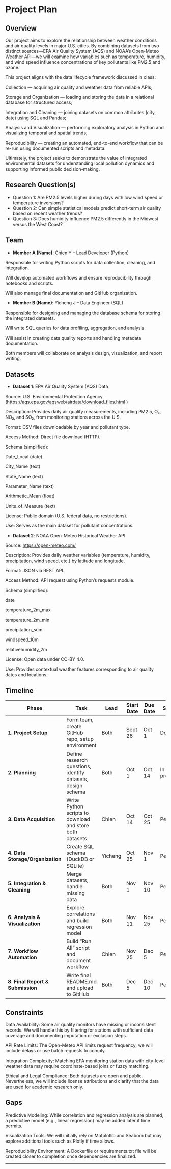 # Project Plan

## Overview
Our project aims to explore the relationship between weather conditions and air quality levels in major U.S. cities. By combining datasets from two distinct sources—EPA Air Quality System (AQS) and NOAA’s Open-Meteo Weather API—we will examine how variables such as temperature, humidity, and wind speed influence concentrations of key pollutants like PM2.5 and ozone.

This project aligns with the data lifecycle framework discussed in class:

Collection — acquiring air quality and weather data from reliable APIs;

Storage and Organization — loading and storing the data in a relational database for structured access;

Integration and Cleaning — joining datasets on common attributes (city, date) using SQL and Pandas;

Analysis and Visualization — performing exploratory analysis in Python and visualizing temporal and spatial trends;

Reproducibility — creating an automated, end-to-end workflow that can be re-run using documented scripts and metadata.

Ultimately, the project seeks to demonstrate the value of integrated environmental datasets for understanding local pollution dynamics and supporting informed public decision-making.

## Research Question(s)
- Question 1: Are PM2.5 levels higher during days with low wind speed or temperature inversions? 
- Question 2: Can simple statistical models predict short-term air quality based on recent weather trends?
- Question 3: Does humidity influence PM2.5 differently in the Midwest versus the West Coast?

## Team
- **Member A (Name)**: Chien Y – Lead Developer (Python)

Responsible for writing Python scripts for data collection, cleaning, and integration.

Will develop automated workflows and ensure reproducibility through notebooks and scripts.

Will also manage final documentation and GitHub organization.
- **Member B (Name)**: Yicheng J – Data Engineer (SQL)

Responsible for designing and managing the database schema for storing the integrated datasets.

Will write SQL queries for data profiling, aggregation, and analysis.

Will assist in creating data quality reports and handling metadata documentation.

Both members will collaborate on analysis design, visualization, and report writing.

## Datasets
- **Dataset 1**: EPA Air Quality System (AQS) Data

Source: U.S. Environmental Protection Agency (https://aqs.epa.gov/aqsweb/airdata/download_files.html
)

Description: Provides daily air quality measurements, including PM2.5, O₃, NO₂, and SO₂, from monitoring stations across the U.S.

Format: CSV files downloadable by year and pollutant type.

Access Method: Direct file download (HTTP).

Schema (simplified):

Date_Local (date)

City_Name (text)

State_Name (text)

Parameter_Name (text)

Arithmetic_Mean (float)

Units_of_Measure (text)

License: Public domain (U.S. federal data, no restrictions).

Use: Serves as the main dataset for pollutant concentrations. 

- **Dataset 2**: NOAA Open-Meteo Historical Weather API

Source: https://open-meteo.com/

Description: Provides daily weather variables (temperature, humidity, precipitation, wind speed, etc.) by latitude and longitude.

Format: JSON via REST API.

Access Method: API request using Python’s requests module.

Schema (simplified):

date

temperature_2m_max

temperature_2m_min

precipitation_sum

windspeed_10m

relativehumidity_2m

License: Open data under CC-BY 4.0.

Use: Provides contextual weather features corresponding to air quality dates and locations.



## Timeline
| **Phase**                        | **Task**                                                    | **Lead** | **Start Date** | **Due Date** | **Status**  |
| -------------------------------- | ----------------------------------------------------------- | -------- | -------------- | ------------ | ----------- |
| **1. Project Setup**             | Form team, create GitHub repo, setup environment            | Both     | Sept 26        | Oct 1        | Done          |
| **2. Planning**                  | Define research questions, identify datasets, design schema | Both     | Oct 1          | Oct 14       | In progress |
| **3. Data Acquisition**          | Write Python scripts to download and store both datasets    | Chien    | Oct 14         | Oct 25       | Pending     |
| **4. Data Storage/Organization** | Create SQL schema (DuckDB or SQLite)                        | Yicheng  | Oct 25         | Nov 1        | Pending     |
| **5. Integration & Cleaning**    | Merge datasets, handle missing data                         | Both     | Nov 1          | Nov 10       | Pending     |
| **6. Analysis & Visualization**  | Explore correlations and build regression model             | Both     | Nov 11         | Nov 25       | Pending     |
| **7. Workflow Automation**       | Build “Run All” script and document workflow                | Chien    | Nov 25         | Dec 5        | Pending     |
| **8. Final Report & Submission** | Write final README.md and upload to GitHub                  | Both     | Dec 5          | Dec 10       | Pending     |


## Constraints
Data Availability:
Some air quality monitors have missing or inconsistent records. We will handle this by filtering for stations with sufficient data coverage and documenting imputation or exclusion steps.

API Rate Limits:
The Open-Meteo API limits request frequency; we will include delays or use batch requests to comply.

Integration Complexity:
Matching EPA monitoring station data with city-level weather data may require coordinate-based joins or fuzzy matching.

Ethical and Legal Compliance:
Both datasets are open and public. Nevertheless, we will include license attributions and clarify that the data are used for academic research only.

## Gaps
Predictive Modeling:
While correlation and regression analysis are planned, a predictive model (e.g., linear regression) may be added later if time permits.

Visualization Tools:
We will initially rely on Matplotlib and Seaborn but may explore additional tools such as Plotly if time allows.

Reproducibility Environment:
A Dockerfile or requirements.txt file will be created closer to completion once dependencies are finalized.

---
